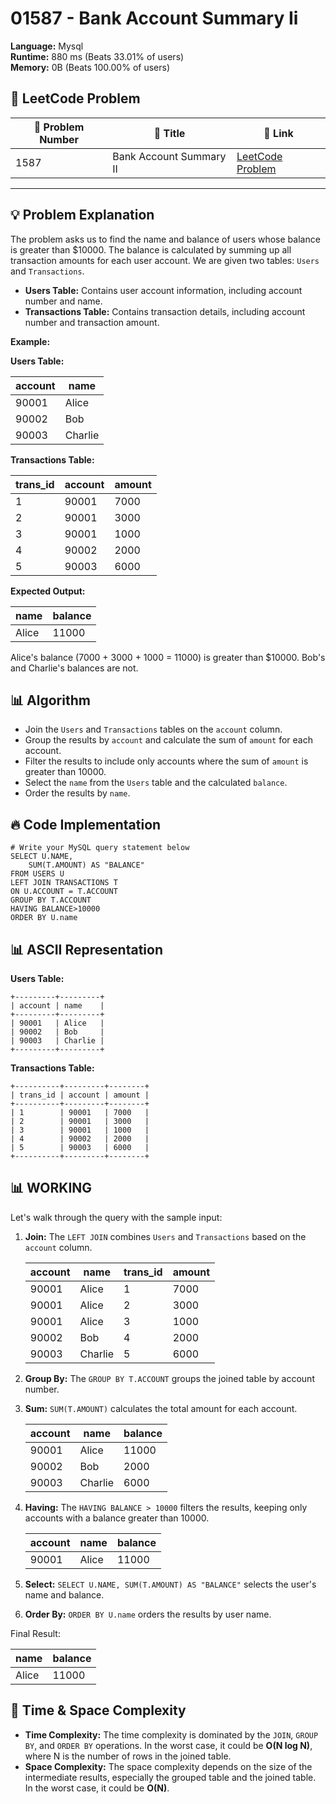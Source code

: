 # 01587 - Bank Account Summary Ii
    
**Language:** Mysql  
**Runtime:** 880 ms (Beats 33.01% of users)  
**Memory:** 0B (Beats 100.00% of users)  

## 📝 **LeetCode Problem**
| 🔢 Problem Number | 📌 Title | 🔗 Link |
|------------------|--------------------------|--------------------------|
| 1587 | Bank Account Summary II | [LeetCode Problem](https://leetcode.com/problems/bank-account-summary-ii/) |

---

## 💡 **Problem Explanation**

The problem asks us to find the name and balance of users whose balance is greater than $10000. The balance is calculated by summing up all transaction amounts for each user account. We are given two tables: `Users` and `Transactions`.

*   **Users Table:** Contains user account information, including account number and name.
*   **Transactions Table:** Contains transaction details, including account number and transaction amount.

**Example:**

**Users Table:**

| account | name    |
| ------- | ------- |
| 90001   | Alice   |
| 90002   | Bob     |
| 90003   | Charlie |

**Transactions Table:**

| trans_id | account | amount |
| -------- | ------- | ------ |
| 1        | 90001   | 7000   |
| 2        | 90001   | 3000   |
| 3        | 90001   | 1000   |
| 4        | 90002   | 2000   |
| 5        | 90003   | 6000   |

**Expected Output:**

| name    | balance |
| ------- | ------- |
| Alice   | 11000   |

Alice's balance (7000 + 3000 + 1000 = 11000) is greater than $10000. Bob's and Charlie's balances are not.

## 📊 **Algorithm**

*   Join the `Users` and `Transactions` tables on the `account` column.
*   Group the results by `account` and calculate the sum of `amount` for each account.
*   Filter the results to include only accounts where the sum of `amount` is greater than 10000.
*   Select the `name` from the `Users` table and the calculated `balance`.
*   Order the results by `name`.

## 🔥 **Code Implementation**

```mysql
# Write your MySQL query statement below
SELECT U.NAME,
    SUM(T.AMOUNT) AS "BALANCE"
FROM USERS U
LEFT JOIN TRANSACTIONS T
ON U.ACCOUNT = T.ACCOUNT
GROUP BY T.ACCOUNT
HAVING BALANCE>10000
ORDER BY U.name
```

## 📊 **ASCII Representation**

**Users Table:**

```
+---------+---------+
| account | name    |
+---------+---------+
| 90001   | Alice   |
| 90002   | Bob     |
| 90003   | Charlie |
+---------+---------+
```

**Transactions Table:**

```
+----------+---------+--------+
| trans_id | account | amount |
+----------+---------+--------+
| 1        | 90001   | 7000   |
| 2        | 90001   | 3000   |
| 3        | 90001   | 1000   |
| 4        | 90002   | 2000   |
| 5        | 90003   | 6000   |
+----------+---------+--------+
```

## 📊 **WORKING**

Let's walk through the query with the sample input:

1.  **Join:** The `LEFT JOIN` combines `Users` and `Transactions` based on the `account` column.

    | account | name    | trans\_id | amount |
    | ------- | ------- | -------- | ------ |
    | 90001   | Alice   | 1        | 7000   |
    | 90001   | Alice   | 2        | 3000   |
    | 90001   | Alice   | 3        | 1000   |
    | 90002   | Bob     | 4        | 2000   |
    | 90003   | Charlie | 5        | 6000   |

2.  **Group By:** The `GROUP BY T.ACCOUNT` groups the joined table by account number.

3.  **Sum:** `SUM(T.AMOUNT)` calculates the total amount for each account.

    | account | name    | balance |
    | ------- | ------- | ------- |
    | 90001   | Alice   | 11000   |
    | 90002   | Bob     | 2000    |
    | 90003   | Charlie | 6000    |

4.  **Having:** The `HAVING BALANCE > 10000` filters the results, keeping only accounts with a balance greater than 10000.

    | account | name    | balance |
    | ------- | ------- | ------- |
    | 90001   | Alice   | 11000   |

5.  **Select:** `SELECT U.NAME, SUM(T.AMOUNT) AS "BALANCE"` selects the user's name and balance.

6.  **Order By:** `ORDER BY U.name` orders the results by user name.

Final Result:

| name    | balance |
| ------- | ------- |
| Alice   | 11000   |

## 🚀 **Time & Space Complexity**

*   **Time Complexity:** The time complexity is dominated by the `JOIN`, `GROUP BY`, and `ORDER BY` operations.  In the worst case, it could be **O(N log N)**, where N is the number of rows in the joined table.
*   **Space Complexity:** The space complexity depends on the size of the intermediate results, especially the grouped table and the joined table. In the worst case, it could be **O(N)**.
    
